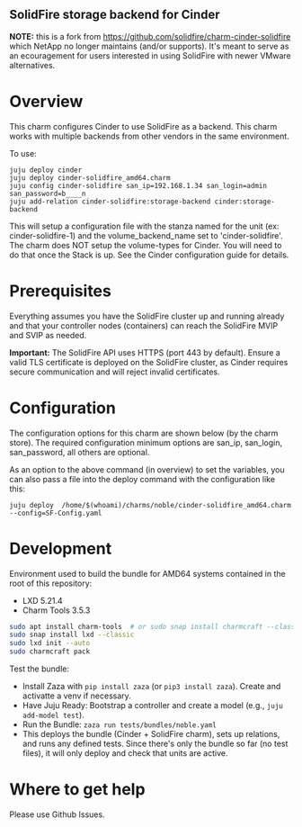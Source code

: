 SolidFire storage backend for Cinder
------------------------------------

**NOTE:** this is a fork from https://github.com/solidfire/charm-cinder-solidfire which NetApp no longer maintains (and/or supports). It's meant to serve as an ecouragement for users interested in using SolidFire with newer VMware alternatives.

Overview
========

This charm configures Cinder to use SolidFire as a backend. This charm works
with multiple backends from other vendors in the same environment. 

To use:

    juju deploy cinder
    juju deploy cinder-solidfire_amd64.charm
    juju config cinder-solidfire san_ip=192.168.1.34 san_login=admin san_password=b____n
    juju add-relation cinder-solidfire:storage-backend cinder:storage-backend

This will setup a configuration file with the stanza named for the unit
(ex: cinder-solidfire-1) and the volume_backend_name set to 'cinder-solidfire'.
The charm does NOT setup the volume-types for Cinder. You will need to do that
once the Stack is up. See the Cinder configuration guide for details. 

Prerequisites
=============

Everything assumes you have the SolidFire cluster up and running already and
that your controller nodes (containers) can reach the SolidFire MVIP and SVIP
as needed.

**Important:** The SolidFire API uses HTTPS (port 443 by default). Ensure a 
valid TLS certificate is deployed on the SolidFire cluster, as Cinder requires 
secure communication and will reject invalid certificates.

Configuration
=============

The configuration options for this charm are shown below (by the charm store).
The required configuration minimum options are san_ip, san_login, san_password,
all others are optional. 

As an option to the above command (in overview) to set the variables, you can
also pass a file into the deploy command with the configuration like this:

    juju deploy  /home/$(whoami)/charms/noble/cinder-solidfire_amd64.charm --config=SF-Config.yaml

Development
===========

Environment used to build the bundle for AMD64 systems contained in the root of this repository:

- LXD 5.21.4
- Charm Tools 3.5.3

```sh
sudo apt install charm-tools  # or sudo snap install charmcraft --classic for the newer tool
sudo snap install lxd --classic
sudo lxd init --auto
sudo charmcraft pack
```

Test the bundle:

- Install Zaza with `pip install zaza` (or `pip3 install zaza`). Create and activatte a venv if necessary.
- Have Juju Ready: Bootstrap a controller and create a model (e.g., `juju add-model test`).
- Run the Bundle: `zaza run tests/bundles/noble.yaml`
- This deploys the bundle (Cinder + SolidFire charm), sets up relations, and runs any defined tests. 
Since there's only the bundle so far (no test files), it will only deploy and check that units are active.

Where to get help
===================

Please use Github Issues.

